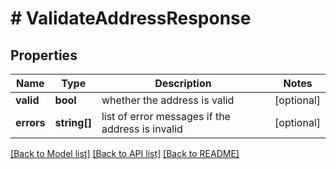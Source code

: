 # # ValidateAddressResponse

## Properties

Name | Type | Description | Notes
------------ | ------------- | ------------- | -------------
**valid** | **bool** | whether the address is valid | [optional]
**errors** | **string[]** | list of error messages if the address is invalid | [optional]

[[Back to Model list]](../../README.md#models) [[Back to API list]](../../README.md#endpoints) [[Back to README]](../../README.md)
